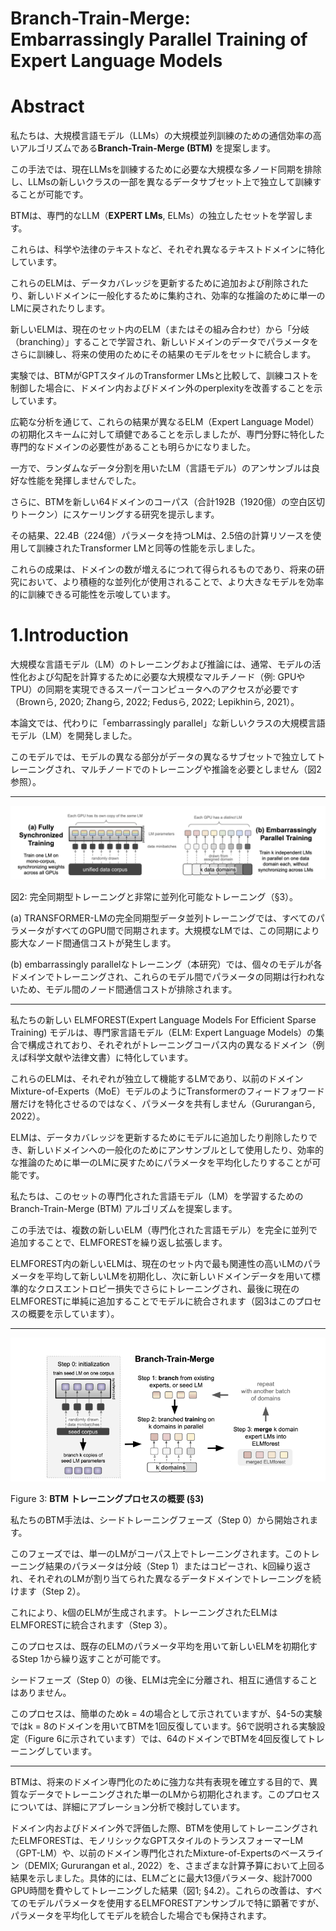 # Branch-Train-Merge: Embarrassingly Parallel Training of Expert Language Models

# Abstract

私たちは、大規模言語モデル（LLMs）の大規模並列訓練のための通信効率の高いアルゴリズムである**Branch-Train-Merge (BTM)** を提案します。

この手法では、現在LLMsを訓練するために必要な大規模な多ノード同期を排除し、LLMsの新しいクラスの一部を異なるデータサブセット上で独立して訓練することが可能です。

BTMは、専門的なLLM（**EXPERT LMs**, ELMs）の独立したセットを学習します。

これらは、科学や法律のテキストなど、それぞれ異なるテキストドメインに特化しています。

これらのELMは、データカバレッジを更新するために追加および削除されたり、新しいドメインに一般化するために集約され、効率的な推論のために単一のLMに戻されたりします。

新しいELMは、現在のセット内のELM（またはその組み合わせ）から「分岐（branching）」することで学習され、新しいドメインのデータでパラメータをさらに訓練し、将来の使用のためにその結果のモデルをセットに統合します。

実験では、BTMがGPTスタイルのTransformer LMsと比較して、訓練コストを制御した場合に、ドメイン内およびドメイン外のperplexityを改善することを示しています。

広範な分析を通じて、これらの結果が異なるELM（Expert Language Model）の初期化スキームに対して頑健であることを示しましたが、専門分野に特化した専門的なドメインの必要性があることも明らかになりました。

一方で、ランダムなデータ分割を用いたLM（言語モデル）のアンサンブルは良好な性能を発揮しませんでした。

さらに、BTMを新しい64ドメインのコーパス（合計192B（1920億）の空白区切りトークン）にスケーリングする研究を提示します。

その結果、22.4B（224億）パラメータを持つLMは、2.5倍の計算リソースを使用して訓練されたTransformer LMと同等の性能を示しました。

これらの成果は、ドメインの数が増えるにつれて得られるものであり、将来の研究において、より積極的な並列化が使用されることで、より大きなモデルを効率的に訓練できる可能性を示唆しています。

# 1.Introduction


大規模な言語モデル（LM）のトレーニングおよび推論には、通常、モデルの活性化および勾配を計算するために必要な大規模なマルチノード（例: GPUやTPU）の同期を実現できるスーパーコンピュータへのアクセスが必要です（Brownら, 2020; Zhangら, 2022; Fedusら, 2022; Lepikhinら, 2021）。

本論文では、代わりに「embarrassingly parallel」な新しいクラスの大規模言語モデル（LM）を開発しました。

このモデルでは、モデルの異なる部分がデータの異なるサブセットで独立してトレーニングされ、マルチノードでのトレーニングや推論を必要としません（図2参照）。

---

![](./img/Figure2.png)

図2: 完全同期型トレーニングと非常に並列化可能なトレーニング（§3）。

(a) TRANSFORMER-LMの完全同期型データ並列トレーニングでは、すべてのパラメータがすべてのGPU間で同期されます。大規模なLMでは、この同期により膨大なノード間通信コストが発生します。

(b) embarrassingly parallelなトレーニング（本研究）では、個々のモデルが各ドメインでトレーニングされ、これらのモデル間でパラメータの同期は行われないため、モデル間のノード間通信コストが排除されます。

---

私たちの新しい ELMFOREST(Expert Language Models For Efficient Sparse Training) モデルは、専門家言語モデル（ELM: Expert Language Models）の集合で構成されており、それぞれがトレーニングコーパス内の異なるドメイン（例えば科学文献や法律文書）に特化しています。

これらのELMは、それぞれが独立して機能するLMであり、以前のドメインMixture-of-Experts（MoE）モデルのようにTransformerのフィードフォワード層だけを特化させるのではなく、パラメータを共有しません（Gururanganら, 2022）。

ELMは、データカバレッジを更新するためにモデルに追加したり削除したりでき、新しいドメインへの一般化のためにアンサンブルとして使用したり、効率的な推論のために単一のLMに戻すためにパラメータを平均化したりすることが可能です。

私たちは、このセットの専門化された言語モデル（LM）を学習するための Branch-Train-Merge (BTM) アルゴリズムを提案します。

この手法では、複数の新しいELM（専門化された言語モデル）を完全に並列で追加することで、ELMFORESTを繰り返し拡張します。

ELMFOREST内の新しいELMは、現在のセット内で最も関連性の高いLMのパラメータを平均して新しいLMを初期化し、次に新しいドメインデータを用いて標準的なクロスエントロピー損失でさらにトレーニングされ、最後に現在のELMFORESTに単純に追加することでモデルに統合されます（図3はこのプロセスの概要を示しています）。

---

![](./img/Figure3.png)

Figure 3: **BTM トレーニングプロセスの概要 (§3)**  

私たちのBTM手法は、シードトレーニングフェーズ（Step 0）から開始されます。

このフェーズでは、単一のLMがコーパス上でトレーニングされます。このトレーニング結果のパラメータは分岐（Step 1）またはコピーされ、k回繰り返され、それぞれのLMが割り当てられた異なるデータドメインでトレーニングを続けます（Step 2）。

これにより、k個のELMが生成されます。トレーニングされたELMはELMFORESTに統合されます（Step 3）。

このプロセスは、既存のELMのパラメータ平均を用いて新しいELMを初期化するStep 1から繰り返すことが可能です。

シードフェーズ（Step 0）の後、ELMは完全に分離され、相互に通信することはありません。

このプロセスは、簡単のためk = 4の場合として示されていますが、§4-5の実験ではk = 8のドメインを用いてBTMを1回反復しています。§6で説明される実験設定（Figure 6に示されています）では、64のドメインでBTMを4回反復してトレーニングしています。


---

BTMは、将来のドメイン専門化のために強力な共有表現を確立する目的で、異質なデータでトレーニングされた単一のLMから初期化されます。このプロセスについては、詳細にアブレーション分析で検討しています。

ドメイン内およびドメイン外で評価した際、BTMを使用してトレーニングされたELMFORESTは、モノリシックなGPTスタイルのトランスフォーマーLM（GPT-LM）や、以前のドメイン専門化されたMixture-of-Expertsのベースライン（DEMIX; Gururangan et al., 2022）を、さまざまな計算予算において上回る結果を示しました。具体的には、ELMごとに最大13億パラメータ、総計7000 GPU時間を費やしてトレーニングした結果（図1; §4.2）。これらの改善は、すべてのモデルパラメータを使用するELMFORESTアンサンブルで特に顕著ですが、パラメータを平均化してモデルを統合した場合でも保持されます。






